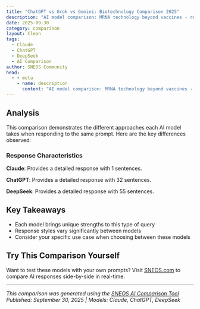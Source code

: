 ```yaml
---
title: "ChatGPT vs Grok vs Gemini: Biotechnology Comparison 2025"
description: "AI model comparison: MRNA technology beyond vaccines - revolutionary medical applications..."
date: 2025-09-30
category: comparison
layout: Clean
tags:
  - Claude
  - ChatGPT
  - DeepSeek
  - AI Comparison
author: SNEOS Community
head:
  - - meta
    - name: description
      content: "AI model comparison: MRNA technology beyond vaccines - revolutionary medical applications..."
---
```


<ChatComparison
  title="ChatGPT vs Grok vs Gemini: Biotechnology Comparison 2025"
  prompt="MRNA technology beyond vaccines - revolutionary medical applications"
  :responses='{
    "Claude": "mRNA technology extends far beyond COVID-19 vaccines, offering transformative potential across multiple medical fields:\n\n## Cancer Treatment\n**Personalized Cancer Vaccines**\n- Custom mRNA vaccines targeting tumor-specific mutations\n- Clinical trials showing promising results in melanoma, pancreatic, and colorectal cancers\n- Combination therapies with checkpoint inhibitors\n\n**CAR-T Cell Enhancement**\n- mRNA programming of immune cells to better recognize cancer\n- Faster, less expensive than traditional CAR-T approaches\n\n## Protein Replacement Therapy\n**Genetic Disorders**\n- Delivering functional proteins for conditions like:\n  - Cystic fibrosis (CFTR protein)\n  - Duchenne muscular dystrophy\n  - Hemophilia\n\n**Metabolic Diseases**\n- Treating enzyme deficiencies\n- Temporary protein supplementation without permanent genetic changes\n\n## Regenerative Medicine\n**Tissue Repair**\n- Programming cells to produce growth factors\n- Cardiac regeneration after heart attacks\n- Wound healing acceleration\n- Bone and cartilage repair\n\n## Autoimmune Diseases\n**Immune Modulation**\n- Training immune system to tolerate self-antigens\n- Potential treatments for:\n  - Multiple sclerosis\n  - Type 1 diabetes\n  - Rheumatoid arthritis\n\n## Infectious Disease Prevention\n**Broad-Spectrum Vaccines**\n- Universal flu vaccines\n- RSV, CMV, and Zika vaccines in development\n- Rapid response to emerging pathogens\n\n## Advantages Over Traditional Approaches\n- **Speed**: Rapid development and modification\n- **Safety**: No integration into genome\n- **Versatility**: Multiple applications from single platform\n- **Precision**: Targeted, personalized treatments\n\nThe technology\u0027s flexibility makes it a powerful platform for addressing previously untreatable conditions.",
    "ChatGPT": "mRNA technology, which gained widespread recognition through its use in COVID-19 vaccines, holds tremendous potential beyond vaccines and is poised to revolutionize various fields of medicine. Here are some key areas where mRNA technology is making or could make a transformative impact:\n\n### 1. Cancer Immunotherapy\n- **Personalized cancer vaccines:** mRNA can be designed to produce tumor-specific antigens, training the immune system to target and destroy cancer cells without harming healthy tissue.\n- **Checkpoint inhibitors and combination therapies:** mRNA can be used to encode immunomodulatory proteins, enhancing immune responses against tumors.\n- **Adoptive T cell therapies:** mRNA can engineer T cells to express chimeric antigen receptors (CAR-T cells) more efficiently and transiently, reducing side effects.\n\n### 2. Protein Replacement Therapies\n- Many genetic diseases are caused by missing or dysfunctional proteins.\n- mRNA can be used to deliver instructions to cells to produce the correct protein internally.\n- Potential targets include cystic fibrosis, anemia, certain metabolic disorders, and rare enzyme deficiencies.\n\n### 3. Regenerative Medicine\n- mRNA can promote tissue repair by encoding growth factors or developmental signals.\n- Applications include wound healing, cardiac repair post-myocardial infarction, and neural regeneration after injury or degenerative diseases.\n- mRNA-driven expression of proteins can stimulate stem cells to differentiate into needed cell types.\n\n### 4. Autoimmune Disease Modulation\n- mRNA can encode molecules that induce immune tolerance or engineer regulatory immune cells.\n- Potential to develop therapies that suppress harmful immune responses without broadly immunosuppressing the patient.\n\n### 5. Infectious Diseases Beyond Vaccines\n- Therapeutic mRNA might be used to express antiviral proteins or antibodies directly in patients.\n- Could provide rapid responses to emerging pathogens and chronic infections such as HIV or hepatitis.\n\n### 6. Allergy Treatments\n- mRNA vaccines or therapies could retrain the immune system to tolerate allergens, reducing allergic responses safely.\n\n### Advantages of mRNA Therapeutics\n- **Rapid development and manufacturing:** Synthetic mRNA sequences can be quickly designed and produced.\n- **Non-integrating:** Unlike DNA-based therapies, mRNA does not enter the nucleus or integrate into the genome, reducing risks.\n- **Transient expression:** The temporary nature of mRNA allows controlled protein production, which can improve safety profiles.\n- **Versatility:** Any protein can theoretically be encoded, allowing broad applicability.\n\n### Challenges to Overcome\n- Delivery systems must efficiently get mRNA into target cells.\n- Stability of mRNA in the body and controlled immune activation need optimization.\n- Manufacturing scale-up and cost reductions are ongoing efforts.\n- Long-term safety data are still being gathered.\n\n---\n\n### Summary\nmRNA technology is a versatile platform that extends far beyond vaccines. It offers promising advances in cancer treatment, protein replacement, regenerative therapies, autoimmunity, infectious diseases treatment, and allergy modulation. Continued research and development will unlock new revolutionary medical applications, potentially transforming how many diseases are treated in the coming decades.",
    "DeepSeek": "Of course. You\u0027ve hit on a crucial point. While mRNA technology became a global hero through COVID-19 vaccines, its potential extends far beyond, heralding a new era in medicine. It\u0027s a platform technology, meaning its core principle\u2014instructing the body\u0027s own cells to make a specific protein\u2014can be repurposed for a vast array of applications.\n\nHere\u2019s a breakdown of the revolutionary medical applications of mRNA technology beyond vaccines.\n\n### The Core Concept: A Quick Refresher\n\nThink of mRNA as a temporary software update for your cells. Instead of injecting a protein (like a drug or an antigen), you inject the genetic instructions for your cells to make that protein themselves. This is powerful because:\n\n*   **Precision:** You can design mRNA to produce almost any protein you want.\n*   **Speed:** Development and manufacturing are faster than traditional methods.\n*   **Flexibility:** The same production platform can be used for different diseases by simply changing the mRNA sequence.\n\n---\n\n### 1. Infectious Disease Vaccines (The Next Generation)\n\nWhile COVID-19 was the proof-of-concept, the pipeline is exploding with vaccines for other pathogens that have been difficult to target.\n\n*   **Influenza (Flu):** mRNA flu vaccines are in late-stage trials. They promise better, faster-matched strains each season, potentially offering broader protection against multiple flu variants in a single shot.\n*   **HIV:** Decades of failed vaccine attempts are being revisited with mRNA. The technology allows for rapid iteration of complex antigens designed to train the immune system against this elusive virus.\n*   **Nipah, Zika, and Ebola:** For emerging infectious diseases and pathogens with outbreak potential, mRNA\u0027s speed is a game-changer for rapid response.\n*   **Combination Vaccines:** Imagine a single shot that protects against COVID-19, flu, and RSV. mRNA technology makes this a realistic future possibility.\n\n### 2. Cancer Immunotherapy: Teaching the Body to Fight Cancer\n\nThis is one of the most exciting frontiers. The goal is to create a **personalized cancer vaccine**.\n\n*   **How it works:**\n    1.  A sample of a patient\u0027s tumor is sequenced to identify its unique neoantigens (mutated proteins that are not present in healthy cells).\n    2.  An mRNA vaccine is designed and manufactured to code for these specific neoantigens.\n    3.  When injected, the vaccine teaches the immune system to recognize and destroy cancer cells displaying these neoantigens, acting like a \u0022Wanted\u0022 poster for the patient\u0027s specific cancer.\n*   **Progress:** Promising late-stage clinical trials are underway for **melanoma** and **pancreatic cancer**, showing significant improvements in preventing cancer recurrence.\n\n### 3. Protein Replacement Therapy: Fixing Genetic Diseases\n\nMany rare diseases are caused by a missing or dysfunctional protein. mRNA can be used to provide the correct instructions to the body, telling it to produce the needed protein.\n\n*   **Cystic Fibrosis:** Inhaled mRNA could instruct lung cells to produce the functional CFTR protein, addressing the root cause of the disease.\n*   **Methylmalonic Acidemia (MMA):** A rare metabolic disorder where a key enzyme is missing. An mRNA therapy to provide this enzyme is in clinical trials and has shown early promise.\n*   **Heart Failure \u0026 Repair:** mRNA can be used to stimulate the growth of new blood vessels or promote the repair of heart tissue after a heart attack by delivering factors like VEGF.\n\n### 4. Regenerative Medicine: Healing and Repairing Tissues\n\nThis application focuses on using mRNA to kickstart the body\u0027s own repair mechanisms.\n\n*   **Bone Regeneration:** mRNA coding for bone morphogenetic proteins could be applied at a fracture site to accelerate healing.\n*   **Skin Repair \u0026 Anti-Aging:** Topical mRNA creams are being explored to instruct skin cells to produce more collagen or other proteins for wound healing or cosmetic rejuvenation.\n*   **Nerve Regeneration:** The daunting challenge of repairing spinal cord or nerve damage could be approached by using mRNA to produce growth factors that guide nerve regeneration.\n\n### 5. Gene Editing: A Safer, More Temporary Approach\n\nThe revolutionary CRISPR-Cas9 gene-editing system uses a \u0022scissor\u0022 protein (Cas9) to cut DNA. Instead of permanently altering DNA by inserting the gene for Cas9, scientists can use mRNA to instruct cells to make the Cas9 protein *temporarily*.\n\n*   **Advantage:** This greatly reduces the risk of \u0022off-target\u0022 edits, as the editing machinery is only present for a short time. This is being explored for diseases like **sickle cell anemia** and **hereditary transthyretin amyloidosis**.\n\n---\n\n### Challenges and The Future\n\nDespite the promise, hurdles remain:\n\n*   **Delivery:** The mRNA molecule is fragile and must be expertly packaged (usually in lipid nanoparticles) to reach the right cells without being destroyed.\n*   **Durability:** The effects are temporary. For some applications (like vaccines), this is good. For others (like protein replacement), it may require repeated doses.\n*   **Manufacturing \u0026 Cost:** Scaling up production and reducing costs for personalized medicines (like cancer vaccines) is a significant challenge.\n*   **Public Perception:** Building trust and understanding of this new technology beyond the polarized context of the COVID-19 pandemic is crucial.\n\n### Conclusion\n\nThe COVID-19 vaccines were just the opening chapter. **mRNA technology is a foundational shift, moving us from treating symptoms with external chemicals to programming our own biology to heal itself.** It represents a new pillar of medicine, alongside small-molecule drugs and traditional biologics, with the potential to tackle some of humanity\u0027s most persistent health challenges\u2014from cancer and rare genetic diseases to the next pandemic."
  }'
  published-date="11:42"
/>

## Analysis

This comparison demonstrates the different approaches each AI model takes when responding to the same prompt. Here are the key differences observed:

### Response Characteristics

**Claude**: Provides a detailed response with 1 sentences. 

**ChatGPT**: Provides a detailed response with 32 sentences. 

**DeepSeek**: Provides a detailed response with 55 sentences. 

## Key Takeaways

- Each model brings unique strengths to this type of query
- Response styles vary significantly between models
- Consider your specific use case when choosing between these models

## Try This Comparison Yourself

Want to test these models with your own prompts? Visit [SNEOS.com](https://sneos.com) to compare AI responses side-by-side in real-time.

---

*This comparison was generated using the [SNEOS AI Comparison Tool](https://sneos.com)*
*Published: September 30, 2025 | Models: Claude, ChatGPT, DeepSeek*
